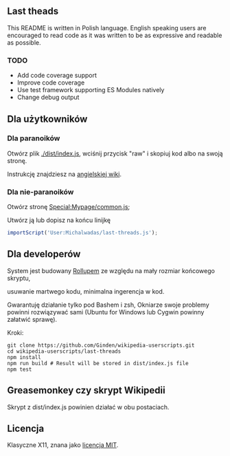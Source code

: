 ## Last theads

This README is written in Polish language. 
English speaking users are encouraged to read code as it was written
to be as expressive and readable as possible.

### TODO

* Add code coverage support
* Improve code coverage
* Use test framework supporting ES Modules natively
* Change debug output


## Dla użytkowników

### Dla paranoików

Otwórz plik [./dist/index.js](dist/index.js), wciśnij przycisk "raw" i skopiuj kod albo na swoją stronę. 

Instrukcję znajdziesz na [angielskiej wiki](https://en.wikipedia.org/wiki/Wikipedia:User_scripts).

### Dla nie-paranoików

Otwórz stronę [Special:Mypage/common.js](https://pl.wikipedia.org/wiki/Special:Mypage/common.js);

Utwórz ją lub dopisz na końcu linijkę

```js
importScript('User:Michalwadas/last-threads.js');
```

## Dla developerów

System jest budowany [Rollupem](https://rollupjs.org/) ze względu na mały rozmiar końcowego skryptu,

usuwanie martwego kodu, minimalna ingerencja w kod.

Gwarantuję działanie tylko pod Bashem i zsh, Okniarze swoje problemy powinni rozwiązywać sami (Ubuntu for Windows lub Cygwin powinny załatwić sprawę).
 
Kroki:

```shell
git clone https://github.com/Ginden/wikipedia-userscripts.git
cd wikipedia-userscripts/last-threads
npm install
npm run build # Result will be stored in dist/index.js file
npm test
```

## Greasemonkey czy skrypt Wikipedii

Skrypt z dist/index.js powinien działać w obu postaciach. 

## Licencja

Klasyczne X11, znana jako [licencja MIT](https://pl.wikipedia.org/wiki/Licencja_MIT).

